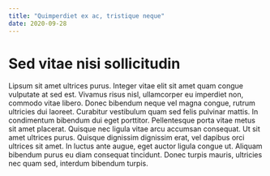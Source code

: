 ```yaml
---
title: "Quimperdiet ex ac, tristique neque"
date: 2020-09-28
---
```

# Sed vitae nisi sollicitudin

Lipsum sit amet ultrices purus. Integer vitae elit sit amet quam congue vulputate at sed est. Vivamus risus nisl, ullamcorper eu imperdiet non, commodo vitae libero. Donec bibendum neque vel magna congue, rutrum ultricies dui laoreet. Curabitur vestibulum quam sed felis pulvinar mattis. In condimentum bibendum dui eget porttitor. Pellentesque porta vitae metus sit amet placerat. Quisque nec ligula vitae arcu accumsan consequat. Ut sit amet ultrices purus. Quisque dignissim dignissim erat, vel dapibus orci ultrices sit amet. In luctus ante augue, eget auctor ligula congue ut. Aliquam bibendum purus eu diam consequat tincidunt. Donec turpis mauris, ultricies nec quam sed, interdum bibendum turpis.